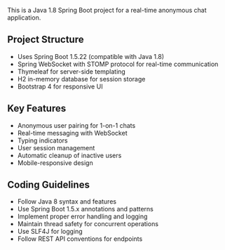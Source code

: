 <!-- Use this file to provide workspace-specific custom instructions to Copilot. For more details, visit https://code.visualstudio.com/docs/copilot/copilot-customization#_use-a-githubcopilotinstructionsmd-file -->

This is a Java 1.8 Spring Boot project for a real-time anonymous chat application.

## Project Structure
- Uses Spring Boot 1.5.22 (compatible with Java 1.8)
- Spring WebSocket with STOMP protocol for real-time communication
- Thymeleaf for server-side templating
- H2 in-memory database for session storage
- Bootstrap 4 for responsive UI

## Key Features
- Anonymous user pairing for 1-on-1 chats
- Real-time messaging with WebSocket
- Typing indicators
- User session management
- Automatic cleanup of inactive users
- Mobile-responsive design

## Coding Guidelines
- Follow Java 8 syntax and features
- Use Spring Boot 1.5.x annotations and patterns
- Implement proper error handling and logging
- Maintain thread safety for concurrent operations
- Use SLF4J for logging
- Follow REST API conventions for endpoints
